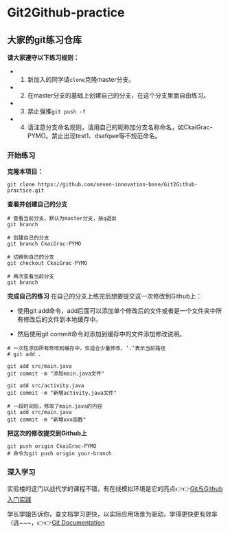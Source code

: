 # Git2Github-practice
## 大家的git练习仓库
**请大家遵守以下练习规则：**
- 1. 新加入的同学请`clone`克隆master分支。
- 2. 在master分支的基础上创建自己的分支，在这个分支里面自由练习。
- 3. 禁止强推`git push -f`
- 4. 请注意分支命名规则，请用自己的昵称加分支名称命名，如CkaiGrac-PYMO。禁止出现test1、dsafqwe等不规范命名。

### 开始练习
**克隆本项目：**
```shell
git clone https://github.com/seven-innovation-base/Git2Github-practice.git
```
**查看并创建自己的分支**
```shell
# 查看当前分支，默认为master分支，按q退出
git branch

# 创建自己的分支
git branch CkaiGrac-PYMO

# 切换到自己的分支
git checkout CkaiGrac-PYMO

# 再次查看当前分支
git branch
```

**完成自己的练习**
在自己的分支上练完后想要提交这一次修改到Github上：
- 使用git add命令，add后面可以添加单个修改后的文件或者是一个文件夹中所有修改后的文件到本地缓存中。

- 然后使用git commit命令对添加到缓存中的文件添加修改说明。

```shell
# 一次性添加所有修改到缓存中，仅适合少量修改，‘.’表示当前路径
# git add . 

git add src/main.java
git commit -m "添加main.java文件"

git add src/activity.java
git commit -m "新增activity.java文件"

# 一段时间后，修改了main.java的内容
git add src/main.java
git commit -m "新增xxx函数"
```

**把这次的修改提交到Github上**
```shell
git push origin CkaiGrac-PYMO
# 命令为git push origin your-branch
```

### 深入学习

实验楼的这门以战代学的课程不错，有在线模拟环境是它的亮点👉👉[Git与Github入门实践](https://www.shiyanlou.com/courses/1035)

学长学姐告诉你，查文档学习更快，以实际应用场景为驱动，学得更快更有效率（逃~~~，👉👉[Git Documentation](https://git-scm.com/doc)


